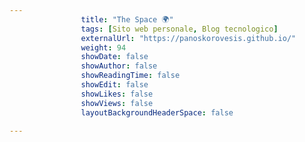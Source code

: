 ---
                title: "The Space 🌍"
                tags: [Sito web personale, Blog tecnologico]
                externalUrl: "https://panoskorovesis.github.io/"
                weight: 94
                showDate: false
                showAuthor: false
                showReadingTime: false
                showEdit: false
                showLikes: false
                showViews: false
                layoutBackgroundHeaderSpace: false
                ---

